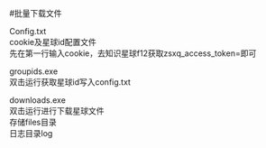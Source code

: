 #批量下载文件

Config.txt  
cookie及星球id配置文件  
先在第一行输入cookie，去知识星球f12获取zsxq_access_token=即可

groupids.exe  
双击运行获取星球id写入config.txt

downloads.exe  
双击运行进行下载星球文件  
存储files目录  
日志目录log
